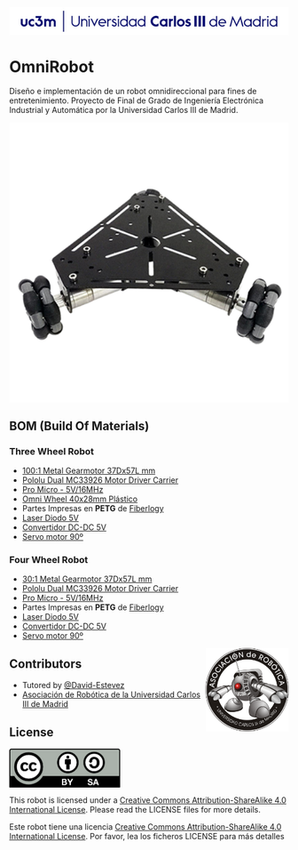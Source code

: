 <img src="images/logo_Uc3m.png" width="700" align = "center">

# OmniRobot
Diseño e implementación de un robot omnidireccional para fines de entretenimiento. Proyecto de Final de Grado de Ingeniería Electrónica Industrial y Automática por la Universidad Carlos III de Madrid. 

<img src="images/OmniRobot.png" width="700" align = "center">

## BOM (Build Of Materials)

### Three Wheel Robot

* [100:1 Metal Gearmotor 37Dx57L mm](https://www.pololu.com/product/1106/specs)
* [Pololu Dual MC33926 Motor Driver Carrier](https://www.pololu.com/product/1213)
* [Pro Micro - 5V/16MHz](https://www.sparkfun.com/products/12640)
* [Omni Wheel 40x28mm Plástico](https://hobbyking.com/es_es/40x28mm-plastic-omni-wheel-2pcs-bag.html)
* Partes Impresas en **PETG** de [Fiberlogy](https://fiberlogy.com/en/fiberlogy-filaments/filament-pet-g/)
* [Laser Diodo 5V](http://es.aliexpress.com/item/2009851151.html?spm=a2g0o.productlist.0.0.40f26813k8I7Ck&s=p&algo_pvid=c5d8cc0d-3ff0-4b22-85c3-b2305a73ad61&algo_expid=c5d8cc0d-3ff0-4b22-85c3-b2305a73ad61-0&btsid=85ceb6a5-5363-47af-8a4d-39bfda747067&ws_ab_test=searchweb0_0,searchweb201602_1,searchweb201603_55)
* [Convertidor DC-DC 5V](https://es.aliexpress.com/item/33011856834.html?spm=a2g0o.productlist.0.0.31507f5d5wsfP0&algo_pvid=eb5c1ece-d9a8-4c31-ae05-23024964b12d&algo_expid=eb5c1ece-d9a8-4c31-ae05-23024964b12d-43&btsid=8e2bf819-1793-42b9-9423-cb181d235168&ws_ab_test=searchweb0_0,searchweb201602_1,searchweb201603_55)
* [Servo motor 90º](https://es.aliexpress.com/item/32958137557.html?spm=a2g0o.productlist.0.0.38395ffcnHvPYp&algo_pvid=6b33371f-709e-41a7-b57c-b89138e1f862&algo_expid=6b33371f-709e-41a7-b57c-b89138e1f862-20&btsid=8bcbdc6c-d87f-41bc-9f08-9705c3b9d47c&ws_ab_test=searchweb0_0,searchweb201602_1,searchweb201603_55) 

### Four Wheel Robot

* [30:1 Metal Gearmotor 37Dx57L mm](https://www.pololu.com/product/4742)
* [Pololu Dual MC33926 Motor Driver Carrier](https://www.pololu.com/product/1213)
* [Pro Micro - 5V/16MHz](https://www.sparkfun.com/products/12640)
* Partes Impresas en **PETG** de [Fiberlogy](https://fiberlogy.com/en/fiberlogy-filaments/filament-pet-g/)
* [Laser Diodo 5V](http://es.aliexpress.com/item/2009851151.html?spm=a2g0o.productlist.0.0.40f26813k8I7Ck&s=p&algo_pvid=c5d8cc0d-3ff0-4b22-85c3-b2305a73ad61&algo_expid=c5d8cc0d-3ff0-4b22-85c3-b2305a73ad61-0&btsid=85ceb6a5-5363-47af-8a4d-39bfda747067&ws_ab_test=searchweb0_0,searchweb201602_1,searchweb201603_55)
* [Convertidor DC-DC 5V](https://es.aliexpress.com/item/33011856834.html?spm=a2g0o.productlist.0.0.31507f5d5wsfP0&algo_pvid=eb5c1ece-d9a8-4c31-ae05-23024964b12d&algo_expid=eb5c1ece-d9a8-4c31-ae05-23024964b12d-43&btsid=8e2bf819-1793-42b9-9423-cb181d235168&ws_ab_test=searchweb0_0,searchweb201602_1,searchweb201603_55)
* [Servo motor 90º](https://es.aliexpress.com/item/32958137557.html?spm=a2g0o.productlist.0.0.38395ffcnHvPYp&algo_pvid=6b33371f-709e-41a7-b57c-b89138e1f862&algo_expid=6b33371f-709e-41a7-b57c-b89138e1f862-20&btsid=8bcbdc6c-d87f-41bc-9f08-9705c3b9d47c&ws_ab_test=searchweb0_0,searchweb201602_1,searchweb201603_55) 

<img src="images/asrob.png" width="150" align = "right">

## Contributors

 - Tutored by [@David-Estevez](https://github.com/David-Estevez)
 - [Asociación de Robótica de la Universidad Carlos III de Madrid](https://asrob.uc3m.es/)

## License 

<img src="images/by-sa.png" width="200" align = "center">

This robot is licensed under a [Creative Commons Attribution-ShareAlike 4.0 International License](http://creativecommons.org/licenses/by-sa/4.0/). Please read the LICENSE files for more details.

Este robot tiene una licencia [Creative Commons Attribution-ShareAlike 4.0 International License](http://creativecommons.org/licenses/by-sa/4.0/). Por favor, lea los ficheros LICENSE para más detalles


